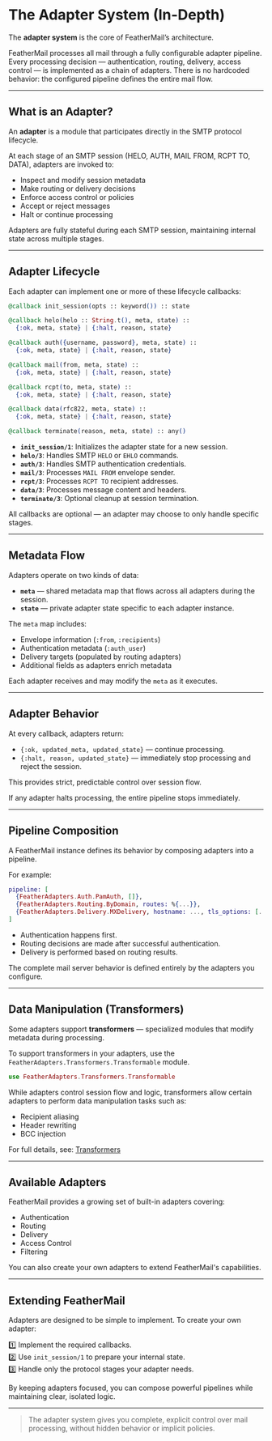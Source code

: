 # The Adapter System (In-Depth)

The **adapter system** is the core of FeatherMail’s architecture.

FeatherMail processes all mail through a fully configurable adapter pipeline. Every processing decision — authentication, routing, delivery, access control — is implemented as a chain of adapters. There is no hardcoded behavior: the configured pipeline defines the entire mail flow.

---

## What is an Adapter?

An **adapter** is a module that participates directly in the SMTP protocol lifecycle.

At each stage of an SMTP session (HELO, AUTH, MAIL FROM, RCPT TO, DATA), adapters are invoked to:

- Inspect and modify session metadata
- Make routing or delivery decisions
- Enforce access control or policies
- Accept or reject messages
- Halt or continue processing

Adapters are fully stateful during each SMTP session, maintaining internal state across multiple stages.

---

## Adapter Lifecycle

Each adapter can implement one or more of these lifecycle callbacks:

```elixir
@callback init_session(opts :: keyword()) :: state

@callback helo(helo :: String.t(), meta, state) ::
  {:ok, meta, state} | {:halt, reason, state}

@callback auth({username, password}, meta, state) ::
  {:ok, meta, state} | {:halt, reason, state}

@callback mail(from, meta, state) ::
  {:ok, meta, state} | {:halt, reason, state}

@callback rcpt(to, meta, state) ::
  {:ok, meta, state} | {:halt, reason, state}

@callback data(rfc822, meta, state) ::
  {:ok, meta, state} | {:halt, reason, state}

@callback terminate(reason, meta, state) :: any()
```

- **`init_session/1`**: Initializes the adapter state for a new session.
- **`helo/3`**: Handles SMTP `HELO` or `EHLO` commands.
- **`auth/3`**: Handles SMTP authentication credentials.
- **`mail/3`**: Processes `MAIL FROM` envelope sender.
- **`rcpt/3`**: Processes `RCPT TO` recipient addresses.
- **`data/3`**: Processes message content and headers.
- **`terminate/3`**: Optional cleanup at session termination.

All callbacks are optional — an adapter may choose to only handle specific stages.

---

## Metadata Flow

Adapters operate on two kinds of data:

- **`meta`** — shared metadata map that flows across all adapters during the session.
- **`state`** — private adapter state specific to each adapter instance.

The `meta` map includes:

- Envelope information (`:from`, `:recipients`)
- Authentication metadata (`:auth_user`)
- Delivery targets (populated by routing adapters)
- Additional fields as adapters enrich metadata

Each adapter receives and may modify the `meta` as it executes.

---

## Adapter Behavior

At every callback, adapters return:

- `{:ok, updated_meta, updated_state}` — continue processing.
- `{:halt, reason, updated_state}` — immediately stop processing and reject the session.

This provides strict, predictable control over session flow.

If any adapter halts processing, the entire pipeline stops immediately.

---

## Pipeline Composition

A FeatherMail instance defines its behavior by composing adapters into a pipeline.

For example:

```elixir
pipeline: [
  {FeatherAdapters.Auth.PamAuth, []},
  {FeatherAdapters.Routing.ByDomain, routes: %{...}},
  {FeatherAdapters.Delivery.MXDelivery, hostname: ..., tls_options: [...]}
]
```

- Authentication happens first.
- Routing decisions are made after successful authentication.
- Delivery is performed based on routing results.

The complete mail server behavior is defined entirely by the adapters you configure.

---

## Data Manipulation (Transformers)

Some adapters support **transformers** — specialized modules that modify metadata during processing.

To support transformers in your adapters, use the `FeatherAdapters.Transformers.Transformable` module.

```elixir
use FeatherAdapters.Transformers.Transformable
```

While adapters control session flow and logic, transformers allow certain adapters to perform data manipulation tasks such as:

- Recipient aliasing
- Header rewriting
- BCC injection

For full details, see: [Transformers](transformers.html)

---

## Available Adapters

FeatherMail provides a growing set of built-in adapters covering:

- Authentication
- Routing
- Delivery
- Access Control
- Filtering


You can also create your own adapters to extend FeatherMail's capabilities.

---

## Extending FeatherMail

Adapters are designed to be simple to implement. To create your own adapter:

1️⃣ Implement the required callbacks.  
2️⃣ Use `init_session/1` to prepare your internal state.  
3️⃣ Handle only the protocol stages your adapter needs.

By keeping adapters focused, you can compose powerful pipelines while maintaining clear, isolated logic.

---

> The adapter system gives you complete, explicit control over mail processing, without hidden behavior or implicit policies.
